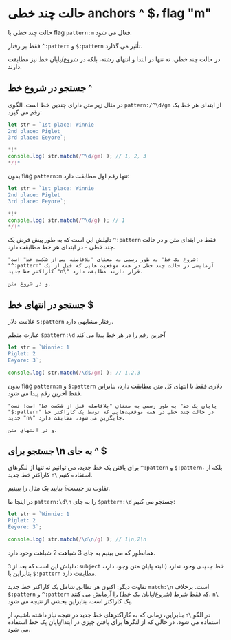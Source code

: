 # حالت چند خطی anchors ^ $، flag "m"

حالت چند خطی با flag `pattern:m` فعال می شود.

فقط بر رفتار `^:pattern` و `$:pattern` تأثیر می گذارد.

در حالت چند خطی، نه تنها در ابتدا و انتهای رشته، بلکه در شروع/پایان خط نیز مطابقت دارند.

## جستجو در شروع خط ^

در مثال زیر متن دارای چندین خط است. الگوی `pattern:/^\d/gm` از ابتدای هر خط یک رقم می گیرد:

```js run
let str = `1st place: Winnie
2nd place: Piglet
3rd place: Eeyore`;

*!*
console.log( str.match(/^\d/gm) ); // 1, 2, 3
*/!*
```

بدون flag `pattern:m` تنها رقم اول مطابقت دارد:

```js run
let str = `1st place: Winnie
2nd place: Piglet
3rd place: Eeyore`;

*!*
console.log( str.match(/^\d/g) ); // 1
*/!*
```

دلیلش این است که به طور پیش‌ فرض یک `^:pattern` فقط در ابتدای متن و در حالت چند خطی - در ابتدای هر خط مطابقت دارد.

```smart
"شروع یک خط" به طور رسمی به معنای "بلافاصله پس از شکست خط" است: "^:pattern" آزمایشی در حالت چند خطی در همه موقعیت هایی که قبل از یک کاراکتر خط جدید "n\" قرار دارند مطابقت دارد.

و در شروع متن.
```

## جستجو در انتهای خط $

علامت دلار `$:pattern` رفتار مشابهی دارد.

عبارت منظم `$pattern:\d` آخرین رقم را در هر خط پیدا می کند

```js run
let str = `Winnie: 1
Piglet: 2
Eeyore: 3`;

console.log( str.match(/\d$/gm) ); // 1,2,3
```

بدون flag `pattern:m` و `$:pattern` دلاری فقط با انتهای کل متن مطابقت دارد، بنابراین فقط آخرین رقم پیدا می‌ شود.

```smart
"پایان یک خط" به طور رسمی به معنای "بلافاصله قبل از شکست خط" است: تست "$:pattern" در حالت چند خطی در همه موقعیت‌هایی که توسط یک کاراکتر خط جدید "n\" جایگزین می‌ شود، مطابقت دارد.

و در انتهای متن.
```

## جستجو برای \n به جای ^ $

برای یافتن یک خط جدید، می‌ توانیم نه تنها از لنگرهای `^:pattern` و `$:pattern`، بلکه از کاراکتر خط جدید `n\` استفاده کنیم.

تفاوت در چیست؟ بیایید یک مثال را ببینیم.

در اینجا ما `pattern:\d\n` را به جای `$pattern:\d` جستجو می کنیم:

```js run
let str = `Winnie: 1
Piglet: 2
Eeyore: 3`;

console.log( str.match(/\d\n/g) ); // 1\n,2\n
```

همانطور که می بینیم به جای 3 شباهت 2 شباهت وجود دارد.

دلیلش این است که بعد از `3:subject` خط جدیدی وجود ندارد (البته پایان متن وجود دارد، بنابراین با `$:pattern` مطابقت دارد.

تفاوت دیگر: اکنون هر تطابق شامل یک کاراکتر خط جدید `match:\n` است. برخلاف `$:pattern` و `^:pattern` که فقط شرط (شروع/پایان یک خط) را آزمایش می‌ کنند، `n\` یک کاراکتر است، بنابراین بخشی از نتیجه می‌ شود.

بنابراین، زمانی که به کاراکترهای خط جدید در نتیجه نیاز داشته باشیم، از `n\` در الگو استفاده می‌ شود، در حالی که از لنگرها برای یافتن چیزی در ابتدا/پایان یک خط استفاده می‌ شود.
